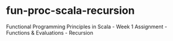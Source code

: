 fun-proc-scala-recursion
========================

Functional Programming Principles in Scala - Week 1 Assignment - Functions &amp; Evaluations - Recursion
